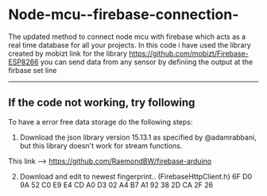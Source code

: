 # Node-mcu--firebase-connection-
The updated method to connect node mcu with firebase which acts as a real time database for all your projects.
In this code i have used the library created by mobizt 
link for the library https://github.com/mobizt/Firebase-ESP8266
you can send data from any sensor by definiing the output at the firbase set line







---------------------------------------------------------------------------------
If the code not working, try following
--------
To have a error free data storage do the following steps:

1. Download the json library version 15.13.1 as specified by @adamrabbani, but this library doesn't work for stream functions.

This link --> https://github.com/RaemondBW/firebase-arduino

2. Download and edit to newest fingerprint.. (FirebaseHttpClient.h)
6F D0 9A 52 C0 E9 E4 CD A0 D3 02 A4 B7 A1 92 38 2D CA 2F 26
